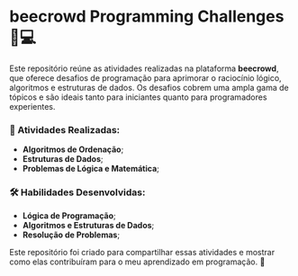 # beecrowd Programming Challenges 🐝💻

Este repositório reúne as atividades realizadas na plataforma **beecrowd**, que oferece desafios de programação para aprimorar o raciocínio lógico, algoritmos e estruturas de dados. Os desafios cobrem uma ampla gama de tópicos e são ideais tanto para iniciantes quanto para programadores experientes.

### 📝 Atividades Realizadas:
- **Algoritmos de Ordenação**;
- **Estruturas de Dados**;
- **Problemas de Lógica e Matemática**;

### 🛠️ Habilidades Desenvolvidas:
- **Lógica de Programação**;
- **Algoritmos e Estruturas de Dados**;
- **Resolução de Problemas**;

Este repositório foi criado para compartilhar essas atividades e mostrar como elas contribuíram para o meu aprendizado em programação. 🚀
